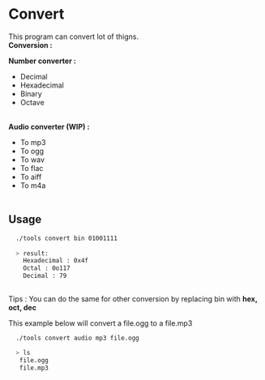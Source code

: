 # Convert
This program can convert lot of thigns.</br>
**Conversion :**</br>

**Number converter :**
- Decimal</br>
- Hexadecimal
- Binary
- Octave</br></br>

**Audio converter (WIP) :**
- To mp3
- To ogg
- To wav
- To flac
- To aiff
- To m4a</br></br>

## Usage

```bash
  ./tools convert bin 01001111
  
  > result:
    Hexadecimal : 0x4f
    Octal : 0o117
    Decimal : 79
  
```
Tips : You can do the same for other conversion by replacing bin with **hex, oct, dec**</br>


This example below will convert a file.ogg to a file.mp3</br>
```bash
  ./tools convert audio mp3 file.ogg

  > ls
   file.ogg
   file.mp3
```


